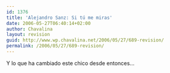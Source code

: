 ```yaml
---
id: 1376
title: 'Alejandro Sanz: Si tú me miras'
date: 2006-05-27T06:40:14+02:00
author: Chavalina
layout: revision
guid: http://www.wp.chavalina.net/2006/05/27/689-revision/
permalink: /2006/05/27/689-revision/
---
```

Y lo que ha cambiado este chico desde entonces…